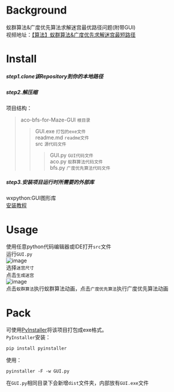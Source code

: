 # Background
蚁群算法&广度优先算法求解迷宫最优路径问题(附带GUI)<br>
视频地址：[【算法】蚁群算法&广度优先求解迷宫最短路径](https://www.bilibili.com/video/BV1gJ411G7Xi)<br>
# Install
##### step1.clone该Repository到你的本地路径
##### step2.解压缩
项目结构：
>aco-bfs-for-Maze-GUI   `根目录`<br>
>>GUI.exe               `打包的exe文件`<br>
>>readme.md             `readme文件`<br>
>>src                   `源代码文件`<br>
>>>GUI.py               `GUI代码文件`<br>
>>>aco.py               `蚁群算法代码文件`<br>
>>>bfs.py               `广度优先算法代码文件`<br>
##### step3.安装项目运行时所需要的外部库
wxpython:GUI图形库<br>
[安装教程](https://www.cnblogs.com/icelee1218/p/8127670.html)<br>
# Usage
使用任意python代码编辑器或IDE打开`src`文件<br>
运行`GUI.py`<br>
![image](https://github.com/zifeiyu0531/readme-imgs/blob/master/aco-bfs-for-Maze-GUI/start.png)<br>
选择`迷宫尺寸`<br>
点击`生成迷宫`<br>
![image](https://github.com/zifeiyu0531/readme-imgs/blob/master/aco-bfs-for-Maze-GUI/maze.png)<br>
点击`蚁群算法`执行蚁群算法动画，点击`广度优先算法`执行广度优先算法动画<br>
# Pack
可使用[PyInstaller](http://www.pyinstaller.org/)将该项目打包成exe格式。<br>
`PyInstaller`安装：
```
pip install pyinstaller
```
使用：
```
pyinstaller -F -w GUI.py
```
在`GUI.py`相同目录下会新增`dist`文件夹，内部放有`GUI.exe`文件

